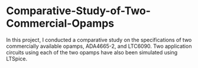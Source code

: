 # Comparative-Study-of-Two-Commercial-Opamps
In this project, I conducted a comparative study on the specifications of two commercially available opamps, ADA4665-2, and LTC6090. Two application circuits using each of the two opamps have also been simulated using LTSpice.
